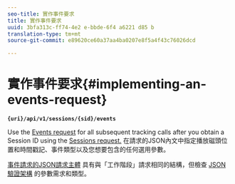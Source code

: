 ```yaml
---
seo-title: 實作事件要求
title: 實作事件要求
uuid: 3bfa313c-ff74-4e2 e-bbde-6f4 a6221 d85 b
translation-type: tm+mt
source-git-commit: e89620ce60a37aa4ba0207e8f5a4f43c76026dcd

---
```



# 實作事件要求{#implementing-an-events-request}

**`{uri}/api/v1/sessions/{sid}/events`**

Use the [Events request](/help/media-collection-api/mc-api-ref/mc-api-events-req.md) for all subsequent tracking calls after you obtain a Session ID using the [Sessions request.](/help/media-collection-api/mc-api-ref/mc-api-sessions-req.md) 在請求的JSON內文中指定播放磁頭位置和時間戳記、事件類型以及您想要包含的任何選用參數。

[事件請求的JSON請求主體](/help/media-collection-api/mc-api-ref/mc-api-events-req.md) 具有與「工作階段」請求相同的結構，但檢查 [JSON驗證架構](/help/media-collection-api/mc-api-ref/mc-api-json-validation.md) 的參數需求和類型。
